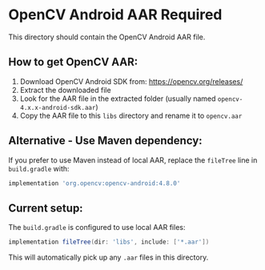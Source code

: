 # OpenCV Android AAR Required

This directory should contain the OpenCV Android AAR file.

## How to get OpenCV AAR:

1. Download OpenCV Android SDK from: https://opencv.org/releases/
2. Extract the downloaded file
3. Look for the AAR file in the extracted folder (usually named `opencv-4.x.x-android-sdk.aar`)
4. Copy the AAR file to this `libs` directory and rename it to `opencv.aar`

## Alternative - Use Maven dependency:

If you prefer to use Maven instead of local AAR, replace the `fileTree` line in `build.gradle` with:

```gradle
implementation 'org.opencv:opencv-android:4.8.0'
```

## Current setup:

The `build.gradle` is configured to use local AAR files:
```gradle
implementation fileTree(dir: 'libs', include: ['*.aar'])
```

This will automatically pick up any `.aar` files in this directory.
